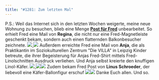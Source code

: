 ```yaml
---
title: "#1281: Zum letzten Mal"
---
```


P.S.:
Weil das Internet sich in den letzten Wochen weigerte, meine neue Wohnung zu besuchen, blieb eine Menge <a href="http://www.fonflatter.de/post"><strong>Post für Fred</strong></a> unbearbeitet. So erhielt Fred eine Mail von <strong>Regina</strong>, die nicht nur eine Fred-Magnetleiste geschenkt bekam, sondern auch einen flatternden Balkonbesucher zeichnete.
<a href="http://www.fonflatter.de/post"><img src="http://www.fonflatter.de/bilder/post/post_regina_1.jpg">
<img src="http://www.fonflatter.de/bilder/post/post_regina_2.jpg"></a>
Außerdem erreichte Fred eine Mail von <strong>Anja</strong>, die als Praktikantin im Soziokulturellen Zentrum "Die VILLA" in Leipzig Kinder betreute, die ihrer Begeisterung für Anjas Fred-Shirt mittels Fred-Linolschnitten Ausdruck verliehen. Und Anja selbst kreierte den knuffigen Linol-Käfer.
<a href="http://www.fonflatter.de/post"><img src="http://www.fonflatter.de/bilder/post/post_anja_1.jpg">
<img src="http://www.fonflatter.de/bilder/post/post_anja_2.jpg"><img src="http://www.fonflatter.de/bilder/post/post_anja_3.jpg"></a>
Zudem bekam Fred Post von <strong>Linus Schroeder</strong>,
der liebevoll eine Käfer-Ballonfigur erschuf
<a href="http://www.fonflatter.de/post"><img src="http://www.fonflatter.de/bilder/post/post_linus_1.jpg"><img src="http://www.fonflatter.de/bilder/post/post_linus_2.jpg"></a>
Danke Euch allen.
Und so.


